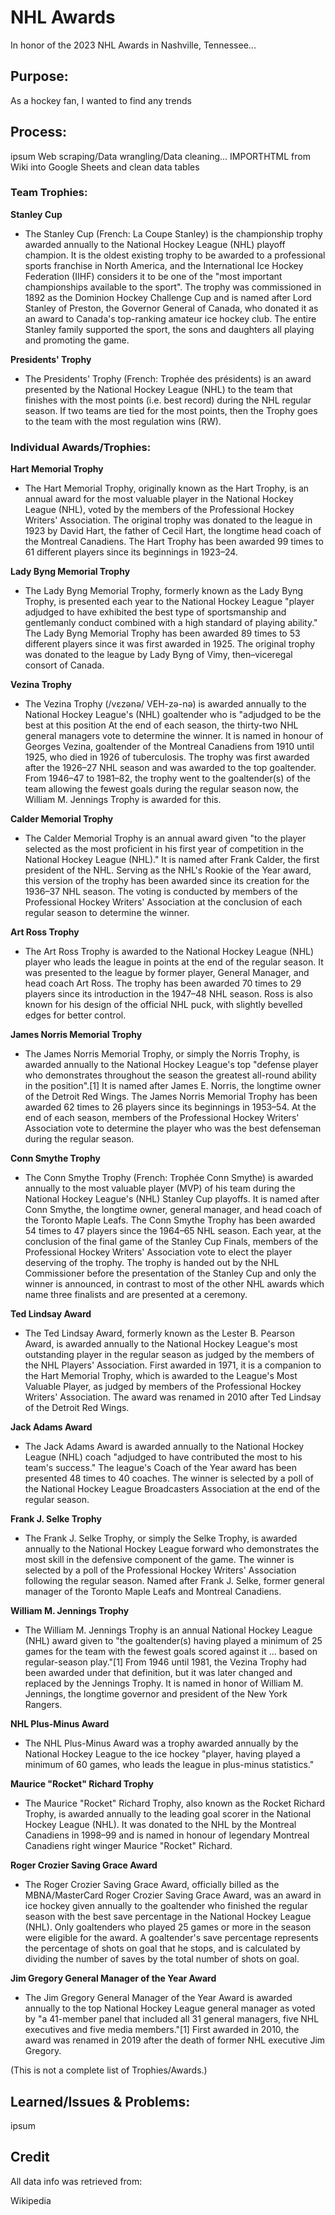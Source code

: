 # NHL Awards

In honor of the 2023 NHL Awards in Nashville, Tennessee...

## Purpose:
  As a hockey fan, I wanted to find any trends

## Process:
  ipsum
  Web scraping/Data wrangling/Data cleaning...
  IMPORTHTML from Wiki into Google Sheets and clean data tables


### Team Trophies:
      
  **Stanley Cup**
  - The Stanley Cup (French: La Coupe Stanley) is the championship trophy awarded annually to the National Hockey League (NHL) playoff champion. It is the oldest existing trophy to be awarded to a professional sports franchise in North America, and the International Ice Hockey Federation (IIHF) considers it to be one of the "most important championships available to the sport". The trophy was commissioned in 1892 as the Dominion Hockey Challenge Cup and is named after Lord Stanley of Preston, the Governor General of Canada, who donated it as an award to Canada's top-ranking amateur ice hockey club. The entire Stanley family supported the sport, the sons and daughters all playing and promoting the game. 

 **Presidents' Trophy**
  - The Presidents' Trophy (French: Trophée des présidents) is an award presented by the National Hockey League (NHL) to the team that finishes with the most points (i.e. best record) during the NHL regular season. If two teams are tied for the most points, then the Trophy goes to the team with the most regulation wins (RW).
 
### Individual Awards/Trophies:

  **Hart Memorial Trophy**
  - The Hart Memorial Trophy, originally known as the Hart Trophy, is an annual award for the most valuable player in the National Hockey League (NHL), voted by the members of the Professional Hockey Writers' Association. The original trophy was donated to the league in 1923 by David Hart, the father of Cecil Hart, the longtime head coach of the Montreal Canadiens. The Hart Trophy has been awarded 99 times to 61 different players since its beginnings in 1923–24.

  **Lady Byng Memorial Trophy**
  - The Lady Byng Memorial Trophy, formerly known as the Lady Byng Trophy, is presented each year to the National Hockey League "player adjudged to have exhibited the best type of sportsmanship and gentlemanly conduct combined with a high standard of playing ability." The Lady Byng Memorial Trophy has been awarded 89 times to 53 different players since it was first awarded in 1925. The original trophy was donated to the league by Lady Byng of Vimy, then–viceregal consort of Canada. 
 
  **Vezina Trophy**
  - The Vezina Trophy (/vɛzənə/ VEH-zə-nə) is awarded annually to the National Hockey League's (NHL) goaltender who is "adjudged to be the best at this position At the end of each season, the thirty-two NHL general managers vote to determine the winner. It is named in honour of Georges Vezina, goaltender of the Montreal Canadiens from 1910 until 1925, who died in 1926 of tuberculosis. The trophy was first awarded after the 1926–27 NHL season and was awarded to the top goaltender. From 1946–47 to 1981–82, the trophy went to the goaltender(s) of the team allowing the fewest goals during the regular season now, the William M. Jennings Trophy is awarded for this. 

  **Calder Memorial Trophy**
  - The Calder Memorial Trophy is an annual award given "to the player selected as the most proficient in his first year of competition in the National Hockey League (NHL)." It is named after Frank Calder, the first president of the NHL. Serving as the NHL's Rookie of the Year award, this version of the trophy has been awarded since its creation for the 1936–37 NHL season. The voting is conducted by members of the Professional Hockey Writers' Association at the conclusion of each regular season to determine the winner. 

  **Art Ross Trophy**
  - The Art Ross Trophy is awarded to the National Hockey League (NHL) player who leads the league in points at the end of the regular season. It was presented to the league by former player, General Manager, and head coach Art Ross. The trophy has been awarded 70 times to 29 players since its introduction in the 1947–48 NHL season. Ross is also known for his design of the official NHL puck, with slightly bevelled edges for better control.

  **James Norris Memorial Trophy**
  - The James Norris Memorial Trophy, or simply the Norris Trophy, is awarded annually to the National Hockey League's top "defense player who demonstrates throughout the season the greatest all-round ability in the position".[1] It is named after James E. Norris, the longtime owner of the Detroit Red Wings. The James Norris Memorial Trophy has been awarded 62 times to 26 players since its beginnings in 1953–54. At the end of each season, members of the Professional Hockey Writers' Association vote to determine the player who was the best defenseman during the regular season.

  **Conn Smythe Trophy**
  - The Conn Smythe Trophy (French: Trophée Conn Smythe) is awarded annually to the most valuable player (MVP) of his team during the National Hockey League's (NHL) Stanley Cup playoffs. It is named after Conn Smythe, the longtime owner, general manager, and head coach of the Toronto Maple Leafs. The Conn Smythe Trophy has been awarded 54 times to 47 players since the 1964–65 NHL season. Each year, at the conclusion of the final game of the Stanley Cup Finals, members of the Professional Hockey Writers' Association vote to elect the player deserving of the trophy. The trophy is handed out by the NHL Commissioner before the presentation of the Stanley Cup and only the winner is announced, in contrast to most of the other NHL awards which name three finalists and are presented at a ceremony.

  **Ted Lindsay Award**
  - The Ted Lindsay Award, formerly known as the Lester B. Pearson Award, is awarded annually to the National Hockey League's most outstanding player in the regular season as judged by the members of the NHL Players' Association. First awarded in 1971, it is a companion to the Hart Memorial Trophy, which is awarded to the League's Most Valuable Player, as judged by members of the Professional Hockey Writers' Association. The award was renamed in 2010 after Ted Lindsay of the Detroit Red Wings.

  **Jack Adams Award**
  - The Jack Adams Award is awarded annually to the National Hockey League (NHL) coach "adjudged to have contributed the most to his team's success." The league's Coach of the Year award has been presented 48 times to 40 coaches. The winner is selected by a poll of the National Hockey League Broadcasters Association at the end of the regular season.

  **Frank J. Selke Trophy**
  - The Frank J. Selke Trophy, or simply the Selke Trophy, is awarded annually to the National Hockey League forward who demonstrates the most skill in the defensive component of the game. The winner is selected by a poll of the Professional Hockey Writers' Association following the regular season. Named after Frank J. Selke, former general manager of the Toronto Maple Leafs and Montreal Canadiens.
 
  **William M. Jennings Trophy**
  - The William M. Jennings Trophy is an annual National Hockey League (NHL) award given to "the goaltender(s) having played a minimum of 25 games for the team with the fewest goals scored against it ... based on regular-season play."[1] From 1946 until 1981, the Vezina Trophy had been awarded under that definition, but it was later changed and replaced by the Jennings Trophy. It is named in honor of William M. Jennings, the longtime governor and president of the New York Rangers.

  **NHL Plus-Minus Award**
  - The NHL Plus-Minus Award was a trophy awarded annually by the National Hockey League to the ice hockey "player, having played a minimum of 60 games, who leads the league in plus-minus statistics."
  
  **Maurice "Rocket" Richard Trophy**
  - The Maurice "Rocket" Richard Trophy, also known as the Rocket Richard Trophy, is awarded annually to the leading goal scorer in the National Hockey League (NHL). It was donated to the NHL by the Montreal Canadiens in 1998–99 and is named in honour of legendary Montreal Canadiens right winger Maurice "Rocket" Richard. 

  **Roger Crozier Saving Grace Award**
  - The Roger Crozier Saving Grace Award, officially billed as the MBNA/MasterCard Roger Crozier Saving Grace Award, was an award in ice hockey given annually to the goaltender who finished the regular season with the best save percentage in the National Hockey League (NHL). Only goaltenders who played 25 games or more in the season were eligible for the award. A goaltender's save percentage represents the percentage of shots on goal that he stops, and is calculated by dividing the number of saves by the total number of shots on goal.

  **Jim Gregory General Manager of the Year Award**
  - The Jim Gregory General Manager of the Year Award is awarded annually to the top National Hockey League general manager as voted by "a 41-member panel that included all 31 general managers, five NHL executives and five media members."[1] First awarded in 2010, the award was renamed in 2019 after the death of former NHL executive Jim Gregory.


(This is not a complete list of Trophies/Awards.)

## Learned/Issues & Problems:
  ipsum



## Credit

All data info was retrieved from:

Wikipedia
